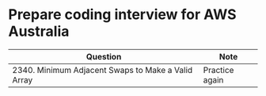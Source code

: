 # Prepare coding interview for AWS Australia
| Question                | Note                         
| ------------------------| ------------------------------ 
| 2340. Minimum Adjacent Swaps to Make a Valid Array | Practice again


